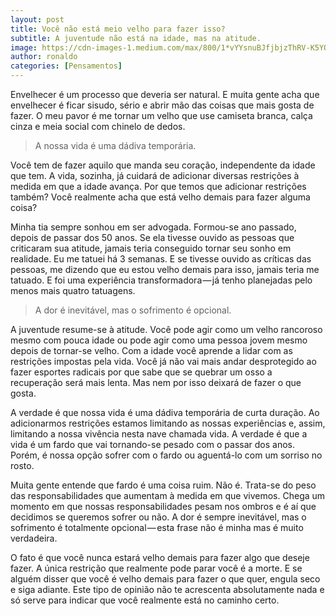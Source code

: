 ```yaml
---
layout: post
title: Você não está meio velho para fazer isso?
subtitle: A juventude não está na idade, mas na atitude.
image: https://cdn-images-1.medium.com/max/800/1*vYYsnuBJfjbjzThRV-K5YQ.jpeg
author: ronaldo
categories: [Pensamentos]
---
```


Envelhecer é um processo que deveria ser natural. E muita gente acha
que envelhecer é ficar sisudo, sério e abrir mão das coisas que mais
gosta de fazer. O meu pavor é me tornar um velho que use camiseta
branca, calça cinza e meia social com chinelo de dedos.

> A nossa vida é uma dádiva temporária.

Você tem de fazer aquilo que manda seu coração, independente da idade
que tem. A vida, sozinha, já cuidará de adicionar diversas restrições
à medida em que a idade avança. Por que temos que adicionar restrições
também? Você realmente acha que está velho demais para fazer alguma
coisa?

Minha tia sempre sonhou em ser advogada. Formou-se ano passado, depois
de passar dos 50 anos. Se ela tivesse ouvido as pessoas que criticaram
sua atitude, jamais teria conseguido tornar seu sonho em realidade. Eu
me tatuei há 3 semanas. E se tivesse ouvido as críticas das pessoas,
me dizendo que eu estou velho demais para isso, jamais teria me
tatuado. E foi uma experiência transformadora — já tenho planejadas
pelo menos mais quatro tatuagens.

> A dor é inevitável, mas o sofrimento é opcional.

A juventude resume-se à atitude. Você pode agir como um velho
rancoroso mesmo com pouca idade ou pode agir como uma pessoa jovem
mesmo depois de tornar-se velho. Com a idade você aprende a lidar com
as restrições impostas pela vida. Você já não vai mais andar
desprotegido ao fazer esportes radicais por que sabe que se quebrar um
osso a recuperação será mais lenta. Mas nem por isso deixará de fazer
o que gosta.

A verdade é que nossa vida é uma dádiva temporária de curta
duração. Ao adicionarmos restrições estamos limitando as nossas
experiências e, assim, limitando a nossa vivência nesta nave chamada
vida. A verdade é que a vida é um fardo que vai tornando-se pesado com
o passar dos anos.  Porém, é nossa opção sofrer com o fardo ou
aguentá-lo com um sorriso no rosto.

Muita gente entende que fardo é uma coisa ruim. Não é. Trata-se do
peso das responsabilidades que aumentam à medida em que vivemos. Chega
um momento em que nossas responsabilidades pesam nos ombros e é aí que
decidimos se queremos sofrer ou não. A dor é sempre inevitável, mas o
sofrimento é totalmente opcional — esta frase não é minha mas é muito
verdadeira.

O fato é que você nunca estará velho demais para fazer algo que deseje
fazer. A única restrição que realmente pode parar você é a morte. E se
alguém disser que você é velho demais para fazer o que quer, engula
seco e siga adiante. Este tipo de opinião não te acrescenta
absolutamente nada e só serve para indicar que você realmente está no
caminho certo.
